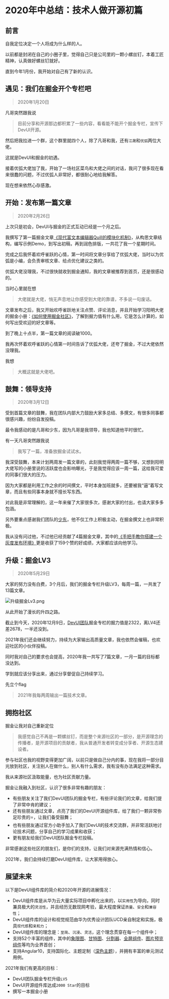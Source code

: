 # 2020年中总结：技术人做开源初篇

## 前言

自我定位决定一个人将成为什么样的人。

以前都是封闭在自己的小圈子里，觉得自己只是公司里的一颗小螺丝钉，本着工匠精神，认真做好螺丝钉就好。

直到今年1月份，我开始对自己有了新的认识。

## 遇见：我们在掘金开个专栏吧

> 2020年1月20日

凡哥突然跟我说

> 目前分享和开源那边都积累了一些内容，看看能不能开个掘金专栏，宣传下DevUI开源。

然后把我拉进一个群，这个群里就四个人，除了凡哥和我，还有`江晟`和`优弧`两位大佬。

这就是DevUI和掘金的初遇。

接着优弧大佬加了我，开始了一场社区菜鸟和大佬之间的对话，我问了很多现在看来很蠢的问题，不过优弧人非常好，都很耐心地给我解答。

现在想来依然心存感激。

## 开始：发布第一篇文章

> 2020年2月26日

上次只是初会，DevUI与掘金的正式互动已经是一个月之后。

我撰写了第一篇掘金文章[《现代富文本编辑器Quill的模块化机制》](https://juejin.cn/post/6844904073620094990)，从构思文章结构，编写示例Demo，到写出初稿，再到润色排版，一共花了我一个星期时间。

完成之后我怀着欢呼雀跃的心情，第一时间将文章分享给了优弧大佬，当时以为优弧是小编，会负责审核文章、给点优化建议之类的。

优弧大佬没理我，不过很快就收到掘金通知，我的文章被推荐到首页，还是很感动的。

当时心里就在想

> 大佬就是大佬，悄无声息地让你感受到大佬的靠谱，不多说一句废话。

文章发布之后，我又开始欢呼雀跃地关注点赞、评论消息，并且开始学习阳明大佬的掘金小册：[《如何使用掘金社区》](https://juejin.cn/book/6844733795329900551)，了解到掘力值有什么用，它是怎么计算的，如何写出受欢迎的好文章等。

到了晚上十点半，第一篇文章的阅读破1000。

我再次怀着欢呼雀跃的心情第一时间告诉了优弧大佬，还夸了掘金，不过大佬依然没理我。

我想

> 大概这就是大佬吧。

## 鼓舞：领导支持

> 2020年3月12日

受到首篇文章的鼓舞，我在团队内部大力鼓励大家多总结、多撰文，有很多同事都很感兴趣，纷纷自发投稿。

最令我感动的是凡哥和少东，因为凡哥是我领导，我也知道他平时很忙。

有一天凡哥突然跟我说

> 我写了一篇，准备放掘金试试水。

我深受鼓舞，本来计划两周发一篇文章的，此刻我觉得两周一篇不够，又想到阳明大佬写的小册里说的活跃度也会影响曝光，于是我觉得应该一周一篇，这给我可爱的同事们很大的压力。

因为大家都是利用工作之余的时间撰文，平时本身加班就多，还要被我“逼”着写文章，而且有些同事本身就不擅长写东西。

对此我是非常理解的，这一年来催了大家很多次，感谢大家的付出，也请大家多多包涵。

另外要重点感谢我们团队的[少东](https://juejin.cn/user/4054654614508552)，他不仅工作上积极主动，在掘金撰文上也非常积极。

我从没有问过他，不过他已经贡献了4篇掘金文章，其中的[《手把手教你搭建一个灰度发布环境》](https://juejin.cn/post/6844904110601273357)更是收获了159个赞的好成绩，大家都应该向他学习。

## 升级：掘金LV3

> 2020年5月29日

大家的努力没有白费，3个月后，我们的掘金专栏升级LV3，每周一篇，一共发了13篇文章。

![升级掘金Lv3.png](/assets/summary-2020-mid-1.png)

从此开始了漫长的升四之路。

截止到今天，2020年12月9日，[DevUI团队](https://juejin.cn/user/712139267650141)掘金专栏的掘力值是2322，离LV4还差2678，一半还没到。

2021年我们还会继续努力，持续为大家输出高质量文章，我也依然会催稿，也欢迎社区的小伙伴投稿。

同时我对自己的要求也会提高，2020年我一共写了7篇文章，一月一篇的目标都没达到。

学到就应该分享出来，通过分享督促自己持续学习。

先立个flag

> 2021年我每两周输出一篇技术文章。

## 拥抱社区

掘金让我对自己重新定位

> 我感觉自己不再是一颗螺丝钉，而是整个来源社区的一部分，是开源理念的传播者，是开源项目的贡献者，我从普通开发者转变成分享者、开源生态建设者。

参与社区也我的视野变得更加广阔，以前只是做自己分内的事，现在我将一部分目光放到社区，关注别人在做什么，别人有什么需求，我有没有办法满足这种需求。

我从来源社区汲取能量，也为社区贡献力量。

掘金让我融入到社区，认识了很多非常有趣的朋友：
- 有些朋友关注了我们DevUI团队的掘金专栏，有些评论我们的文章，给我们提了非常中肯的建议；
- 还有些朋友通过文章，点亮了我们的DevUI开源组件库，给了我们一颗非常弥足珍贵的⭐，让我们备受鼓舞；
- 也有些朋友通过官方小助手加入了我们DevUI的技术交流群，并非常活跃地讨论技术问题，分享自己的学习成果和收获；
- 更有朋友给我们DevUI团队掘金专栏投稿。

非常感谢这些社区的朋友们，是你们的支持，让我们对来源充满热情和信心。

2021年，我们会持续打磨DevUI组件库，让大家用得放心。

## 展望未来

以下是DevUI组件库的简介和2020年开源的进展情况：

- DevUI组件库是从华为云大量实际项目中孵化出来的，以`实用性`为导向，同时兼具极大的`灵活性`，并且经历无数现网考验，最大程度保证`质量`、`安全`和`兼容性`；
- DevUI组件库的设计和视觉规范由华为优秀设计团队UCD亲自制定和实施，极具`现代感`和`亲和力`；
- DevUI组件库的理念是：`至简`、`沉浸`、`灵活`，这个理念贯穿在每一个组件中；
- 支持52个丰富的组件，其中的[象限图](https://devui.design/components/quadrant-diagram/demo)、[甘特图](https://devui.design/components/gantt/demo)、[分割器](https://devui.design/components/splitter/demo)、[全屏组件](https://devui.design/components/zh-cn/fullscreen/demo)、[图片预览组件](https://devui.design/components/ImagePreview/demo)等均为业界首创；
- 支持Angular10，支持国际化、主题定制（[深色主题](https://juejin.cn/post/6844904167761248263)），并拥有丰富的单元测试用例。

2021年我们有更高的目标：

- DevUI团队掘金专栏升级`LV5`
- DevUI开源组件库达成`2000 Star`的目标
- 撰写一本掘金小册

<EditInfo time="2020年12月9日" title="阅读 1557 ·点赞 33 · 评论 6 · 收藏 3" />
